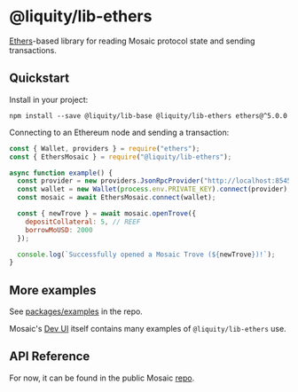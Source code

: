 # @liquity/lib-ethers

[Ethers](https://www.npmjs.com/package/ethers)-based library for reading Mosaic protocol state and sending transactions.

## Quickstart

Install in your project:

```
npm install --save @liquity/lib-base @liquity/lib-ethers ethers@^5.0.0
```

Connecting to an Ethereum node and sending a transaction:

```javascript
const { Wallet, providers } = require("ethers");
const { EthersMosaic } = require("@liquity/lib-ethers");

async function example() {
  const provider = new providers.JsonRpcProvider("http://localhost:8545");
  const wallet = new Wallet(process.env.PRIVATE_KEY).connect(provider);
  const mosaic = await EthersMosaic.connect(wallet);

  const { newTrove } = await mosaic.openTrove({
    depositCollateral: 5, // REEF
    borrowMoUSD: 2000
  });

  console.log(`Successfully opened a Mosaic Trove (${newTrove})!`);
}
```

## More examples

See [packages/examples](https://github.com/mosaic/mosaic/tree/master/packages/examples) in the repo.

Mosaic's [Dev UI](https://github.com/mosaic/mosaic/tree/master/packages/dev-frontend) itself contains many examples of `@liquity/lib-ethers` use.

## API Reference

For now, it can be found in the public Mosaic [repo](https://github.com/mosaic/mosaic/blob/master/docs/sdk/lib-ethers.md).

